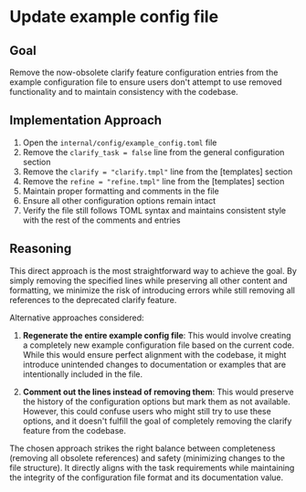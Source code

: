 # Update example config file

## Goal
Remove the now-obsolete clarify feature configuration entries from the example configuration file to ensure users don't attempt to use removed functionality and to maintain consistency with the codebase.

## Implementation Approach
1. Open the `internal/config/example_config.toml` file
2. Remove the `clarify_task = false` line from the general configuration section
3. Remove the `clarify = "clarify.tmpl"` line from the [templates] section
4. Remove the `refine = "refine.tmpl"` line from the [templates] section
5. Maintain proper formatting and comments in the file
6. Ensure all other configuration options remain intact
7. Verify the file still follows TOML syntax and maintains consistent style with the rest of the comments and entries

## Reasoning
This direct approach is the most straightforward way to achieve the goal. By simply removing the specified lines while preserving all other content and formatting, we minimize the risk of introducing errors while still removing all references to the deprecated clarify feature.

Alternative approaches considered:
1. **Regenerate the entire example config file**: This would involve creating a completely new example configuration file based on the current code. While this would ensure perfect alignment with the codebase, it might introduce unintended changes to documentation or examples that are intentionally included in the file.

2. **Comment out the lines instead of removing them**: This would preserve the history of the configuration options but mark them as not available. However, this could confuse users who might still try to use these options, and it doesn't fulfill the goal of completely removing the clarify feature from the codebase.

The chosen approach strikes the right balance between completeness (removing all obsolete references) and safety (minimizing changes to the file structure). It directly aligns with the task requirements while maintaining the integrity of the configuration file format and its documentation value.